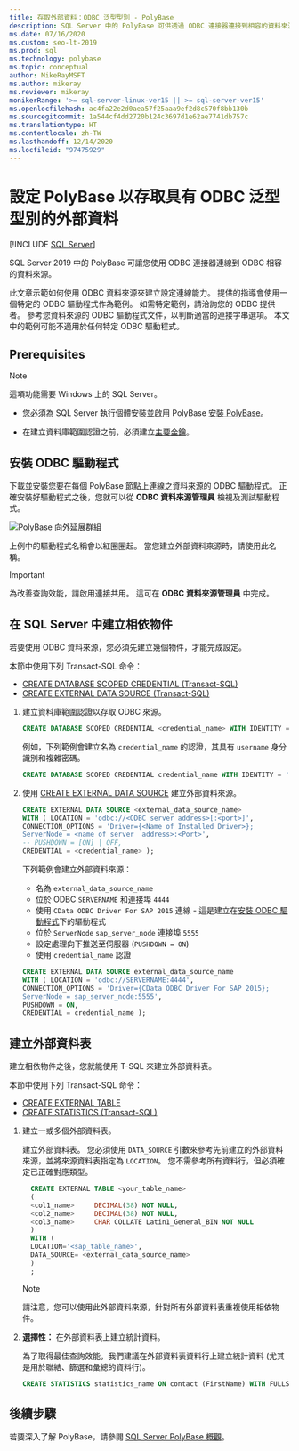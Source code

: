 ```yaml
---
title: 存取外部資料：ODBC 泛型型別 - PolyBase
description: SQL Server 中的 PolyBase 可供透過 ODBC 連接器連接到相容的資料來源。 安裝 ODBC 驅動程式並建立外部資料表。
ms.date: 07/16/2020
ms.custom: seo-lt-2019
ms.prod: sql
ms.technology: polybase
ms.topic: conceptual
author: MikeRayMSFT
ms.author: mikeray
ms.reviewer: mikeray
monikerRange: '>= sql-server-linux-ver15 || >= sql-server-ver15'
ms.openlocfilehash: ac4fa22e2d0aea57f25aaa9ef2d8c570f8bb130b
ms.sourcegitcommit: 1a544cf4dd2720b124c3697d1e62ae7741db757c
ms.translationtype: HT
ms.contentlocale: zh-TW
ms.lasthandoff: 12/14/2020
ms.locfileid: "97475929"
---
```

# <a name="configure-polybase-to-access-external-data-with-odbc-generic-types"></a>設定 PolyBase 以存取具有 ODBC 泛型型別的外部資料

 [!INCLUDE [SQL Server](../../includes/applies-to-version/sqlserver.md)]

SQL Server 2019 中的 PolyBase 可讓您使用 ODBC 連接器連線到 ODBC 相容的資料來源。

此文章示範如何使用 ODBC 資料來源來建立設定連線能力。 提供的指導會使用一個特定的 ODBC 驅動程式作為範例。 如需特定範例，請洽詢您的 ODBC 提供者。 參考您資料來源的 ODBC 驅動程式文件，以判斷適當的連接字串選項。 本文中的範例可能不適用於任何特定 ODBC 驅動程式。

## <a name="prerequisites"></a>Prerequisites

>[!NOTE]
>這項功能需要 Windows 上的 SQL Server。

* 您必須為 SQL Server 執行個體安裝並啟用 PolyBase [安裝 PolyBase](polybase-installation.md)。

* 在建立資料庫範圍認證之前，必須建立[主要金鑰](../../t-sql/statements/create-master-key-transact-sql.md)。

## <a name="install-the-odbc-driver"></a>安裝 ODBC 驅動程式

下載並安裝您要在每個 PolyBase 節點上連線之資料來源的 ODBC 驅動程式。 正確安裝好驅動程式之後，您就可以從 **ODBC 資料來源管理員** 檢視及測試驅動程式。

![PolyBase 向外延展群組](../../relational-databases/polybase/media/polybase-odbc-admin.png) 

上例中的驅動程式名稱會以紅圈圈起。 當您建立外部資料來源時，請使用此名稱。

> [!IMPORTANT]
> 為改善查詢效能，請啟用連接共用。 這可在 **ODBC 資料來源管理員** 中完成。

## <a name="create-dependent-objects-in-sql-server"></a>在 SQL Server 中建立相依物件

若要使用 ODBC 資料來源，您必須先建立幾個物件，才能完成設定。

本節中使用下列 Transact-SQL 命令：

* [CREATE DATABASE SCOPED CREDENTIAL (Transact-SQL)](../../t-sql/statements/create-database-scoped-credential-transact-sql.md)
* [CREATE EXTERNAL DATA SOURCE (Transact-SQL)](../../t-sql/statements/create-external-data-source-transact-sql.md) 

1. 建立資料庫範圍認證以存取 ODBC 來源。

    ```sql
    CREATE DATABASE SCOPED CREDENTIAL <credential_name> WITH IDENTITY = '<username>', Secret = '<password>';
    ```

    例如，下列範例會建立名為 `credential_name` 的認證，其具有 `username` 身分識別和複雜密碼。

    ```sql
    CREATE DATABASE SCOPED CREDENTIAL credential_name WITH IDENTITY = 'username', Secret = 'BycA4ZjrE#*2W%!';
    ```

1. 使用 [CREATE EXTERNAL DATA SOURCE](../../t-sql/statements/create-external-data-source-transact-sql.md) 建立外部資料來源。

    ```sql
    CREATE EXTERNAL DATA SOURCE <external_data_source_name>
    WITH ( LOCATION = 'odbc://<ODBC server address>[:<port>]',
    CONNECTION_OPTIONS = 'Driver={<Name of Installed Driver>};
    ServerNode = <name of server  address>:<Port>',
    -- PUSHDOWN = [ON] | OFF,
    CREDENTIAL = <credential_name> );
    ```

    下列範例會建立外部資料來源：
    * 名為 `external_data_source_name`
    * 位於 ODBC `SERVERNAME` 和連接埠 `4444`
    * 使用 `CData ODBC Driver For SAP 2015` 連線 - 這是建立在[安裝 ODBC 驅動程式](#install-the-odbc-driver)下的驅動程式
    * 位於 `ServerNode` `sap_server_node` 連接埠 `5555`
    * 設定處理向下推送至伺服器 (`PUSHDOWN = ON`)
    * 使用 `credential_name` 認證

    ```sql
    CREATE EXTERNAL DATA SOURCE external_data_source_name
    WITH ( LOCATION = 'odbc://SERVERNAME:4444',
    CONNECTION_OPTIONS = 'Driver={CData ODBC Driver For SAP 2015};
    ServerNode = sap_server_node:5555',
    PUSHDOWN = ON,
    CREDENTIAL = credential_name );
    ```
    
## <a name="create-an-external-table"></a>建立外部資料表

建立相依物件之後，您就能使用 T-SQL 來建立外部資料表。 

本節中使用下列 Transact-SQL 命令：
* [CREATE EXTERNAL TABLE](../../t-sql/statements/create-external-table-transact-sql.md)
* [CREATE STATISTICS (Transact-SQL)](../../t-sql/statements/create-statistics-transact-sql.md)

1. 建立一或多個外部資料表。

   建立外部資料表。 您必須使用 `DATA_SOURCE` 引數來參考先前建立的外部資料來源，並將來源資料表指定為 `LOCATION`。 您不需參考所有資料行，但必須確定已正確對應類型。  

   ```sql
     CREATE EXTERNAL TABLE <your_table_name>
     (
     <col1_name>     DECIMAL(38) NOT NULL,
     <col2_name>     DECIMAL(38) NOT NULL,
     <col3_name>     CHAR COLLATE Latin1_General_BIN NOT NULL
     )
     WITH (
     LOCATION='<sap_table_name>',
     DATA_SOURCE= <external_data_source_name>
     )
     ;
   ```

   > [!NOTE]
   > 請注意，您可以使用此外部資料來源，針對所有外部資料表重複使用相依物件。

1. **選擇性：** 在外部資料表上建立統計資料。

    為了取得最佳查詢效能，我們建議在外部資料表資料行上建立統計資料 (尤其是用於聯結、篩選和彙總的資料行)。

    ```sql
    CREATE STATISTICS statistics_name ON contact (FirstName) WITH FULLSCAN; 
    ```
    
## <a name="next-steps"></a>後續步驟

若要深入了解 PolyBase，請參閱 [SQL Server PolyBase 概觀](polybase-guide.md)。
